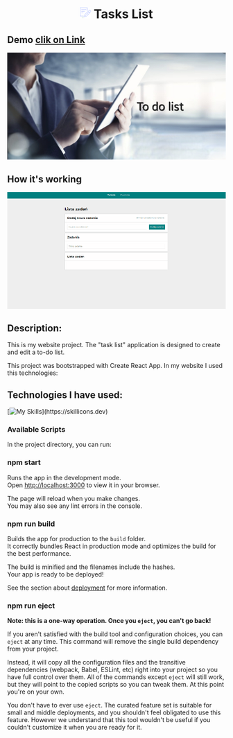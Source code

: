# <p align="center"><img src="public/images/mini.png" height="25"/> **Tasks List**</p>

## Demo [clik on Link](https://albrecht-albi.github.io/To-do_list-react/)

![Shopping list image](https://github.com/Albrecht-Albi/To-do_list-react/blob/main/public/images/to-do_list.png)

## How it's working

![To do list gif](https://github.com/Albrecht-Albi/To-do_list-react/blob/main/public/images/recordingToDoListUpdate.gif)

## Description:
This is my website project.
The "task list" application is designed to create and edit a to-do list.

This project was bootstrapped with Create React App.
In my website I used this technologies:

## Technologies I have used:

[![My Skills](https://skillicons.dev/icons?i=js,html,css,react,redux,styledcomponents,git,)](https://skillicons.dev)

### Available Scripts

In the project directory, you can run:

### npm start

Runs the app in the development mode.\
Open [http://localhost:3000](http://localhost:3000) to view it in your browser.

The page will reload when you make changes.\
You may also see any lint errors in the console.

### npm run build

Builds the app for production to the `build` folder.\
It correctly bundles React in production mode and optimizes the build for the best performance.

The build is minified and the filenames include the hashes.\
Your app is ready to be deployed!

See the section about [deployment](https://facebook.github.io/create-react-app/docs/deployment) for more information.

### npm run eject

**Note: this is a one-way operation. Once you `eject`, you can't go back!**

If you aren't satisfied with the build tool and configuration choices, you can `eject` at any time. This command will remove the single build dependency from your project.

Instead, it will copy all the configuration files and the transitive dependencies (webpack, Babel, ESLint, etc) right into your project so you have full control over them. All of the commands except `eject` will still work, but they will point to the copied scripts so you can tweak them. At this point you're on your own.

You don't have to ever use `eject`. The curated feature set is suitable for small and middle deployments, and you shouldn't feel obligated to use this feature. However we understand that this tool wouldn't be useful if you couldn't customize it when you are ready for it.
